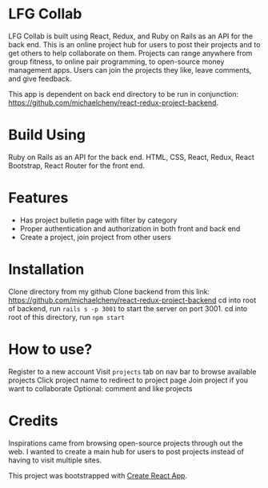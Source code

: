 # LFG Collab

LFG Collab is built using React, Redux, and Ruby on Rails as an API for the back end. This is an online project hub for users to post their projects and to get others to help collaborate on them. Projects can range anywhere from group fitness, to online pair programming, to open-source money management apps. Users can join the projects they like, leave comments, and give feedback.

This app is dependent on back end directory to be run in conjunction: https://github.com/michaelcheny/react-redux-project-backend.

# Build Using

Ruby on Rails as an API for the back end. HTML, CSS, React, Redux, React Bootstrap, React Router for the front end.

# Features

- Has project bulletin page with filter by category
- Proper authentication and authorization in both front and back end
- Create a project, join project from other users

# Installation

Clone directory from my github
Clone backend from this link:
https://github.com/michaelcheny/react-redux-project-backend
cd into root of backend, run `rails s -p 3001` to start the server on port 3001.
cd into root of this directory, run `npm start`

# How to use?

Register to a new account
Visit `projects` tab on nav bar to browse available projects
Click project name to redirect to project page
Join project if you want to collaborate
Optional: comment and like projects

# Credits

Inspirations came from browsing open-source projects through out the web. I wanted to create a main hub for users to post projects instead of having to visit multiple sites.

This project was bootstrapped with [Create React App](https://github.com/facebook/create-react-app).
